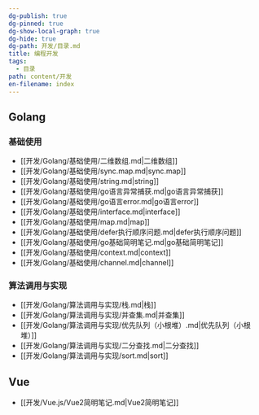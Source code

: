 ```yaml
---
dg-publish: true
dg-pinned: true
dg-show-local-graph: true
dg-hide: true
dg-path: 开发/目录.md
title: 编程开发
tags:
  - 目录
path: content/开发
en-filename: index
---
```

## Golang
### 基础使用
- [[开发/Golang/基础使用/二维数组.md|二维数组]]
- [[开发/Golang/基础使用/sync.map.md|sync.map]]
- [[开发/Golang/基础使用/string.md|string]]
- [[开发/Golang/基础使用/go语言异常捕获.md|go语言异常捕获]]
- [[开发/Golang/基础使用/go语言error.md|go语言error]]
- [[开发/Golang/基础使用/interface.md|interface]]
- [[开发/Golang/基础使用/map.md|map]]
- [[开发/Golang/基础使用/defer执行顺序问题.md|defer执行顺序问题]]
- [[开发/Golang/基础使用/go基础简明笔记.md|go基础简明笔记]]
- [[开发/Golang/基础使用/context.md|context]]
- [[开发/Golang/基础使用/channel.md|channel]]

### 算法调用与实现
- [[开发/Golang/算法调用与实现/栈.md|栈]]
- [[开发/Golang/算法调用与实现/并查集.md|并查集]]
- [[开发/Golang/算法调用与实现/优先队列（小根堆）.md|优先队列（小根堆）]]
- [[开发/Golang/算法调用与实现/二分查找.md|二分查找]]
- [[开发/Golang/算法调用与实现/sort.md|sort]]

## Vue
- [[开发/Vue.js/Vue2简明笔记.md|Vue2简明笔记]]
